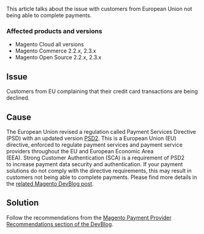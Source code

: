 This article talks about the issue with customers from European Union not being able to complete payments. &nbsp;

### Affected products and versions

*   Magento Cloud all versions
*   Magento Commerce 2.2.x, 2.3.x
*   Magento Open Source 2.2.x, 2.3.x

## Issue

Customers from EU complaining&nbsp;that their credit card transactions are being declined.

## Cause

The European Union revised a regulation called Payment Services Directive (PSD) with an updated version <a href="https://ec.europa.eu/info/law/payment-services-psd-2-directive-eu-2015-2366_en" rel="noopener nofollow noopener noreferrer" target="_blank">PSD2</a>. This is a European Union (EU) directive, enforced to regulate payment services and&nbsp;payment service providers throughout the EU and European Economic&nbsp;Area (EEA).&nbsp;Strong&nbsp;Customer Authentication (SCA)&nbsp;is a requirement of PSD2 to&nbsp;increase&nbsp;payment data security and authentication. If your payment solutions do not comply with the directive requirements, this may result in customers not being able to complete payments. Please find more details in the <a href="https://community.magento.com/t5/Magento-DevBlog/3D-Secure-2-0-changes/ba-p/136460" target="_self">related Magento DevBlog post</a>.

## Solution

Follow the recommendations from the&nbsp;<a href="https://community.magento.com/t5/Magento-DevBlog/3D-Secure-2-0-changes/ba-p/136460#recommendations" target="_self">Magento Payment Provider Recommendations section of the DevBlog</a>.